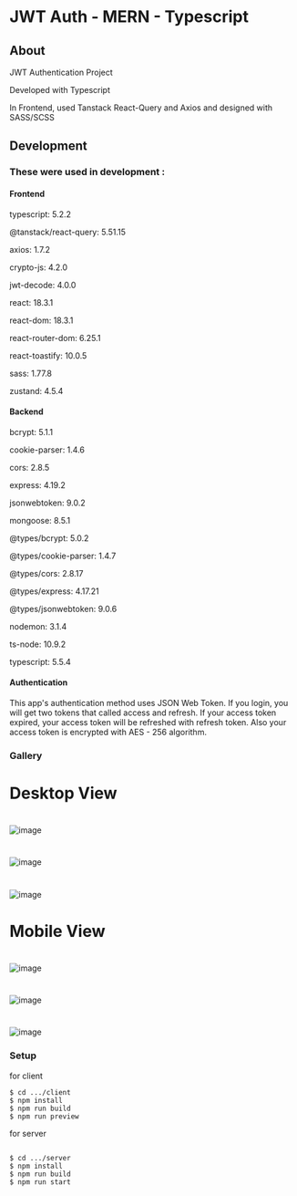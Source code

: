 # JWT Auth - MERN - Typescript
## About


JWT Authentication Project 

Developed with Typescript

In Frontend, used Tanstack React-Query and Axios and designed with SASS/SCSS

## Development


### These were used in development :


#### Frontend 

typescript: 5.2.2

@tanstack/react-query: 5.51.15

axios: 1.7.2

crypto-js: 4.2.0

jwt-decode: 4.0.0

react: 18.3.1

react-dom: 18.3.1

react-router-dom: 6.25.1

react-toastify: 10.0.5

sass: 1.77.8

zustand: 4.5.4

#### Backend

bcrypt: 5.1.1

cookie-parser: 1.4.6

cors: 2.8.5

express: 4.19.2

jsonwebtoken: 9.0.2

mongoose: 8.5.1

@types/bcrypt: 5.0.2

@types/cookie-parser: 1.4.7

@types/cors: 2.8.17

@types/express: 4.17.21

@types/jsonwebtoken: 9.0.6

nodemon: 3.1.4

ts-node: 10.9.2

typescript: 5.5.4



#### Authentication

This app's authentication method uses JSON Web Token. If you login, you will get two tokens that called access and refresh. If your access token expired, your access token will be refreshed with refresh token. Also your access token is encrypted with AES - 256 algorithm.


### Gallery


# Desktop View

#

![image](./images/screenshot1.png)

#
#

![image](./images/screenshot2.png)

#
#

![image](./images/screenshot3.png)

#
#





# Mobile View

#

![image](./images/mobilescreenshot1.png)

#
#

![image](./images/mobilescreenshot2.png)

#
#

![image](./images/mobilescreenshot3.png)



### Setup


for client

```
$ cd .../client
$ npm install
$ npm run build
$ npm run preview

```




for server


```

$ cd .../server
$ npm install
$ npm run build
$ npm run start

```
